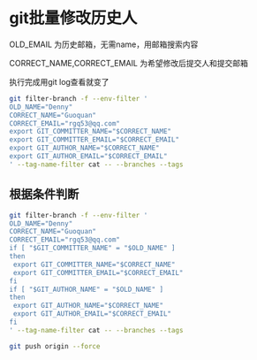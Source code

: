 # git批量修改历史人

OLD_EMAIL 为历史邮箱，无需name，用邮箱搜索内容

CORRECT_NAME,CORRECT_EMAIL 为希望修改后提交人和提交邮箱

执行完成用git log查看就变了

```bash
git filter-branch -f --env-filter '
OLD_NAME="Denny"
CORRECT_NAME="Guoquan"
CORRECT_EMAIL="rgq53@qq.com"
export GIT_COMMITTER_NAME="$CORRECT_NAME"
export GIT_COMMITTER_EMAIL="$CORRECT_EMAIL"
export GIT_AUTHOR_NAME="$CORRECT_NAME"
export GIT_AUTHOR_EMAIL="$CORRECT_EMAIL"
' --tag-name-filter cat -- --branches --tags
```

## 根据条件判断

```bash
git filter-branch -f --env-filter '
OLD_NAME="Denny"
CORRECT_NAME="Guoquan"
CORRECT_EMAIL="rgq53@qq.com"
if [ "$GIT_COMMITTER_NAME" = "$OLD_NAME" ]
then
 export GIT_COMMITTER_NAME="$CORRECT_NAME"
 export GIT_COMMITTER_EMAIL="$CORRECT_EMAIL"
fi
if [ "$GIT_AUTHOR_NAME" = "$OLD_NAME" ]
then
 export GIT_AUTHOR_NAME="$CORRECT_NAME"
 export GIT_AUTHOR_EMAIL="$CORRECT_EMAIL"
fi
' --tag-name-filter cat -- --branches --tags

git push origin --force
```